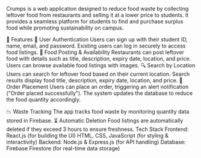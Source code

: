 Crumps is a web application designed to reduce food waste by collecting leftover food from restaurants and selling it at a lower price to students. It provides a seamless platform for students to find and purchase surplus food while promoting sustainability on campus.

🚀 Features
🔑 User Authentication
Users can sign up with their student ID, name, email, and password.
Existing users can log in securely to access food listings.
🍱 Food Posting & Availability
Restaurants can post leftover food with details such as title, description, expiry date, location, and price.
Users can browse available food listings with images.
🔍 Search by Location
Users can search for leftover food based on their current location.
Search results display food title, description, expiry date, location, and price.
🛒 Order Placement
Users can place an order, triggering an alert notification ("Order placed successfully").
The system updates the database to reduce the food quantity accordingly.

📉 Waste Tracking
The app tracks food waste by monitoring quantity data stored in Firebase.
⏳ Automatic Deletion
Food listings are automatically deleted if they exceed 3 hours to ensure freshness.
 Tech Stack
Frontend:
React.js (for building the UI)
HTML, CSS, JavaScript (for styling & interactivity)
Backend:
Node.js & Express.js (for API handling)
Database:
Firebase Firestore (for real-time data storage)
